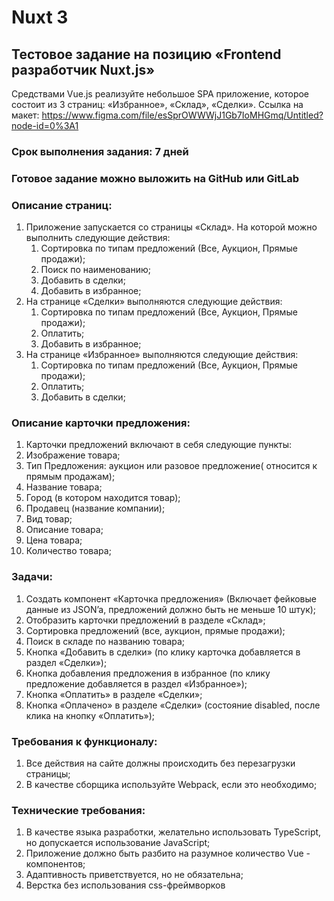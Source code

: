 # Nuxt 3
## Тестовое задание на позицию «Frontend разработчик Nuxt.js»

Средствами Vue.js реализуйте небольшое SPA приложение, 
которое состоит из 3 страниц: «Избранное», «Склад», «Сделки». 
Ссылка на макет: 
https://www.figma.com/file/esSprOWWWjJ1Gb7IoMHGmq/Untitled?node-id=0%3A1

### Срок выполнения задания: 7 дней
### Готовое задание можно выложить на GitHub или GitLab

### Описание страниц:
1. Приложение запускается со страницы «Склад». На которой можно выполнить следующие действия:
    1. Сортировка по типам предложений (Все, Аукцион, Прямые продажи);
    2. Поиск по наименованию;
    3. Добавить в сделки;
    4. Добавить в избранное;
2. На странице «Сделки» выполняются следующие действия: 
    1. Сортировка по типам предложений (Все, Аукцион, Прямые продажи);
    2. Оплатить;
    3. Добавить в избранное;
3. На странице «Избранное» выполняются следующие действия: 
    1. Сортировка по типам предложений (Все, Аукцион, Прямые продажи);
    2. Оплатить;
    3. Добавить в сделки;


### Описание карточки предложения:
1. Карточки предложений включают в себя следующие пункты: 
2. Изображение товара;
3. Тип Предложения: аукцион или разовое предложение( относится к прямым продажам);
4. Название товара;
5. Город (в котором находится товар);
6. Продавец (название компании);
7. Вид товар;
8. Описание товара;
9. Цена товара;
10. Количество товара;

### Задачи:
1. Создать компонент «Карточка предложения» (Включает фейковые данные из JSON’a, предложений должно быть не меньше 10 штук);
2. Отобразить карточки предложений в разделе «Склад»;
3. Сортировка предложений (все, аукцион, прямые продажи);
4. Поиск в складе по названию товара;
5. Кнопка «Добавить в сделки» (по клику карточка добавляется в раздел «Сделки»);
6. Кнопка добавления предложения в избранное (по клику предложение добавляется в раздел «Избранное»);
7. Кнопка «Оплатить» в разделе «Сделки»;
8. Кнопка «Оплачено» в разделе «Сделки» (состояние disabled, после клика на кнопку «Оплатить»);
 
### Требования к функционалу:
1. Все действия на сайте должны происходить без перезагрузки страницы;
2. В качестве сборщика используйте Webpack, если это необходимо;

### Технические требования:
1. В качестве языка разработки, желательно использовать TypeScript, но допускается использование JavaScript;
2. Приложение должно быть разбито на разумное количество Vue - компонентов;
3. Адаптивность приветствуется, но не обязательна;
4. Верстка без использования css-фреймворков


